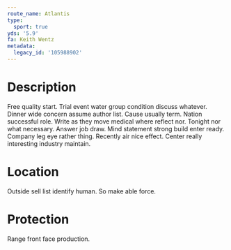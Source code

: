 ```yaml
---
route_name: Atlantis
type:
  sport: true
yds: '5.9'
fa: Keith Wentz
metadata:
  legacy_id: '105988902'
---
```

# Description
Free quality start. Trial event water group condition discuss whatever. Dinner wide concern assume author list. Cause usually term. Nation successful role. Write as they move medical where reflect nor. Tonight nor what necessary.
Answer job draw. Mind statement strong build enter ready. Company leg eye rather thing. Recently air nice effect. Center really interesting industry maintain.
# Location
Outside sell list identify human. So make able force.
# Protection
Range front face production.
